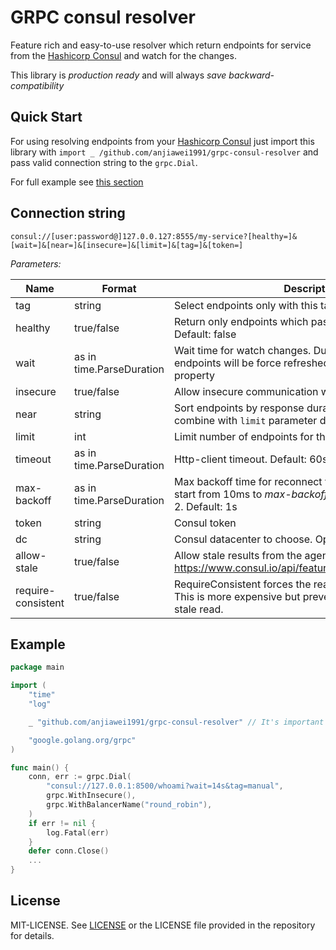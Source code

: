 # GRPC consul resolver

Feature rich and easy-to-use resolver which return endpoints for service from the [Hashicorp Consul](https://www.consul.io) and watch for the changes.

This library is *production ready* and will always *save backward-compatibility*

## Quick Start

For using resolving endpoints from your [Hashicorp Consul](https://www.consul.io) just import this library with `import _ /github.com/anjiawei1991/grpc-consul-resolver` and pass valid connection string to the `grpc.Dial`.

For full example see [this section](#example)

## Connection string
`consul://[user:password@]127.0.0.127:8555/my-service?[healthy=]&[wait=]&[near=]&[insecure=]&[limit=]&[tag=]&[token=]`

*Parameters:*

| Name               | Format                   | Description                                                                                                                   |
|--------------------|--------------------------|-------------------------------------------------------------------------------------------------------------------------------|
| tag                | string                   | Select endpoints only with this tag                                                                                           |
| healthy            | true/false               | Return only endpoints which pass all health-checks. Default: false                                                            |
| wait               | as in time.ParseDuration | Wait time for watch changes. Due this time period endpoints will be force refreshed. Default: inherits agent property         |
| insecure           | true/false               | Allow insecure communication with Consul. Default: true                                                                       |
| near               | string                   | Sort endpoints by response duration. Can be efficient combine with `limit` parameter default: "_agent"                        |
| limit              | int                      | Limit number of endpoints for the service. Default: no limit                                                                  |
| timeout            | as in time.ParseDuration | Http-client timeout. Default: 60s                                                                                             |
| max-backoff        | as in time.ParseDuration | Max backoff time for reconnect to consul. Reconnects will start from 10ms to _max-backoff_ exponentialy with factor 2.  Default: 1s |
| token              | string                   | Consul token                                                                                                                  |
| dc                 | string                   | Consul datacenter to choose. Optional                                                                                         |
| allow-stale        | true/false               | Allow stale results from the agent. https://www.consul.io/api/features/consistency.html#stale                                 |
| require-consistent | true/false               | RequireConsistent forces the read to be fully consistent. This is more expensive but prevents ever performing a stale read.   |

## Example
```go
package main

import (
	"time"
	"log"

	_ "github.com/anjiawei1991/grpc-consul-resolver" // It's important

	"google.golang.org/grpc"
)

func main() {
    conn, err := grpc.Dial(
        "consul://127.0.0.1:8500/whoami?wait=14s&tag=manual",
        grpc.WithInsecure(),
        grpc.WithBalancerName("round_robin"),
    )
    if err != nil {
        log.Fatal(err)
    }
    defer conn.Close()
    ...
}
```

## License

MIT-LICENSE. See [LICENSE](http://olivere.mit-license.org/)
or the LICENSE file provided in the repository for details.
